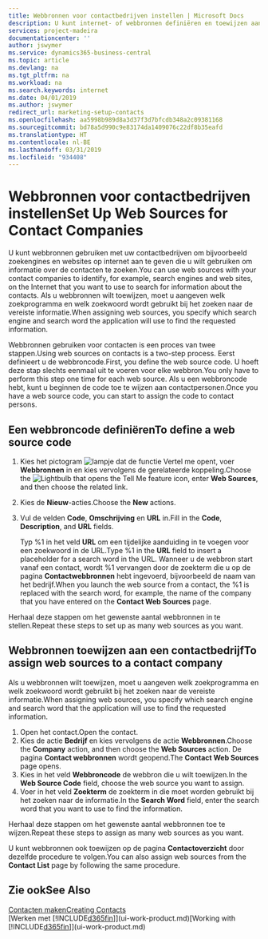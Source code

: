 ```yaml
---
title: Webbronnen voor contactbedrijven instellen | Microsoft Docs
description: U kunt internet- of webbronnen definiëren en toewijzen aan een contactbedrijf om te helpen aangeven hoe u informatie wilt zoeken over uw contacten.
services: project-madeira
documentationcenter: ''
author: jswymer
ms.service: dynamics365-business-central
ms.topic: article
ms.devlang: na
ms.tgt_pltfrm: na
ms.workload: na
ms.search.keywords: internet
ms.date: 04/01/2019
ms.author: jswymer
redirect_url: marketing-setup-contacts
ms.openlocfilehash: aa5998b989d8a3d37f3d7bfcdb348a2c09381168
ms.sourcegitcommit: bd78a5d990c9e83174da1409076c22df8b35eafd
ms.translationtype: HT
ms.contentlocale: nl-BE
ms.lasthandoff: 03/31/2019
ms.locfileid: "934408"
---
```

# <a name="set-up-web-sources-for-contact-companies"></a><span data-ttu-id="a9507-103">Webbronnen voor contactbedrijven instellen</span><span class="sxs-lookup"><span data-stu-id="a9507-103">Set Up Web Sources for Contact Companies</span></span>
<span data-ttu-id="a9507-104">U kunt webbronnen gebruiken met uw contactbedrijven om bijvoorbeeld zoekengines en websites op internet aan te geven die u wilt gebruiken om informatie over de contacten te zoeken.</span><span class="sxs-lookup"><span data-stu-id="a9507-104">You can use web sources with your contact companies to identify, for example, search engines and web sites, on the Internet that you want to use to search for information about the contacts.</span></span> <span data-ttu-id="a9507-105">Als u webbronnen wilt toewijzen, moet u aangeven welk zoekprogramma en welk zoekwoord wordt gebruikt bij het zoeken naar de vereiste informatie.</span><span class="sxs-lookup"><span data-stu-id="a9507-105">When assigning web sources, you specify which search engine and search word the application will use to find the requested information.</span></span>

<span data-ttu-id="a9507-106">Webbronnen gebruiken voor contacten is een proces van twee stappen.</span><span class="sxs-lookup"><span data-stu-id="a9507-106">Using web sources on contacts is a two-step process.</span></span> <span data-ttu-id="a9507-107">Eerst definieert u de webbroncode.</span><span class="sxs-lookup"><span data-stu-id="a9507-107">First, you define the web source code.</span></span> <span data-ttu-id="a9507-108">U hoeft deze stap slechts eenmaal uit te voeren voor elke webbron.</span><span class="sxs-lookup"><span data-stu-id="a9507-108">You only have to perform this step one time for each web source.</span></span> <span data-ttu-id="a9507-109">Als u een webbroncode hebt, kunt u beginnen de code toe te wijzen aan contactpersonen.</span><span class="sxs-lookup"><span data-stu-id="a9507-109">Once you have a web source code, you can start to assign the code to contact persons.</span></span>

## <a name="to-define-a-web-source-code"></a><span data-ttu-id="a9507-110">Een webbroncode definiëren</span><span class="sxs-lookup"><span data-stu-id="a9507-110">To define a web source code</span></span>
1. <span data-ttu-id="a9507-111">Kies het pictogram ![lampje dat de functie Vertel me opent](media/ui-search/search_small.png "Vertel me wat u wilt doen"), voer **Webbronnen** in en kies vervolgens de gerelateerde koppeling.</span><span class="sxs-lookup"><span data-stu-id="a9507-111">Choose the ![Lightbulb that opens the Tell Me feature](media/ui-search/search_small.png "Tell me what you want to do") icon, enter **Web Sources**, and then choose the related link.</span></span>
2. <span data-ttu-id="a9507-112">Kies de **Nieuw**-acties.</span><span class="sxs-lookup"><span data-stu-id="a9507-112">Choose the **New** actions.</span></span>
3. <span data-ttu-id="a9507-113">Vul de velden **Code**, **Omschrijving** en **URL** in.</span><span class="sxs-lookup"><span data-stu-id="a9507-113">Fill in the **Code**, **Description**, and **URL** fields.</span></span>

    <span data-ttu-id="a9507-114">Typ %1 in het veld **URL** om een tijdelijke aanduiding in te voegen voor een zoekwoord in de URL.</span><span class="sxs-lookup"><span data-stu-id="a9507-114">Type %1 in the **URL** field to insert a placeholder for a search word in the URL.</span></span> <span data-ttu-id="a9507-115">Wanneer u de webbron start vanaf een contact, wordt %1 vervangen door de zoekterm die u op de pagina **Contactwebbronnen** hebt ingevoerd, bijvoorbeeld de naam van het bedrijf.</span><span class="sxs-lookup"><span data-stu-id="a9507-115">When you launch the web source from a contact, the %1 is replaced with the search word, for example, the name of the company that you have entered on the **Contact Web Sources** page.</span></span>

<span data-ttu-id="a9507-116">Herhaal deze stappen om het gewenste aantal webbronnen in te stellen.</span><span class="sxs-lookup"><span data-stu-id="a9507-116">Repeat these steps to set up as many web sources as you want.</span></span>

## <a name="to-assign-web-sources-to-a-contact-company"></a><span data-ttu-id="a9507-117">Webbronnen toewijzen aan een contactbedrijf</span><span class="sxs-lookup"><span data-stu-id="a9507-117">To assign web sources to a contact company</span></span>
<span data-ttu-id="a9507-118">Als u webbronnen wilt toewijzen, moet u aangeven welk zoekprogramma en welk zoekwoord wordt gebruikt bij het zoeken naar de vereiste informatie.</span><span class="sxs-lookup"><span data-stu-id="a9507-118">When assigning web sources, you specify which search engine and search word that the application will use to find the requested information.</span></span>

1. <span data-ttu-id="a9507-119">Open het contact.</span><span class="sxs-lookup"><span data-stu-id="a9507-119">Open the contact.</span></span>
2. <span data-ttu-id="a9507-120">Kies de actie **Bedrijf** en kies vervolgens de actie **Webbronnen**.</span><span class="sxs-lookup"><span data-stu-id="a9507-120">Choose the **Company** action, and then choose the **Web Sources** action.</span></span> <span data-ttu-id="a9507-121">De pagina **Contact webbronnen** wordt geopend.</span><span class="sxs-lookup"><span data-stu-id="a9507-121">The **Contact Web Sources** page opens.</span></span>
3. <span data-ttu-id="a9507-122">Kies in het veld **Webbroncode** de webbron die u wilt toewijzen.</span><span class="sxs-lookup"><span data-stu-id="a9507-122">In the **Web Source Code** field, choose the web source you want to assign.</span></span>
4. <span data-ttu-id="a9507-123">Voer in het veld **Zoekterm** de zoekterm in die moet worden gebruikt bij het zoeken naar de informatie.</span><span class="sxs-lookup"><span data-stu-id="a9507-123">In the **Search Word** field, enter the search word that you want to use to find the information.</span></span>

<span data-ttu-id="a9507-124">Herhaal deze stappen om het gewenste aantal webbronnen toe te wijzen.</span><span class="sxs-lookup"><span data-stu-id="a9507-124">Repeat these steps to assign as many web sources as you want.</span></span>

<span data-ttu-id="a9507-125">U kunt webbronnen ook toewijzen op de pagina **Contactoverzicht** door dezelfde procedure te volgen.</span><span class="sxs-lookup"><span data-stu-id="a9507-125">You can also assign web sources from the **Contact List** page by following the same procedure.</span></span>

## <a name="see-also"></a><span data-ttu-id="a9507-126">Zie ook</span><span class="sxs-lookup"><span data-stu-id="a9507-126">See Also</span></span>
[<span data-ttu-id="a9507-127">Contacten maken</span><span class="sxs-lookup"><span data-stu-id="a9507-127">Creating Contacts</span></span>](marketing-create-contact-companies.md)  
<span data-ttu-id="a9507-128">[Werken met [!INCLUDE[d365fin](includes/d365fin_md.md)]](ui-work-product.md)</span><span class="sxs-lookup"><span data-stu-id="a9507-128">[Working with [!INCLUDE[d365fin](includes/d365fin_md.md)]](ui-work-product.md)</span></span>
